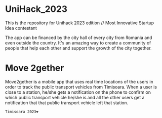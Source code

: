 # UniHack_2023
This is the repository for Unihack 2023 edition // Most Innovative Startup Idea contestant

The app can be financed by the city hall of every city from Romania and even outside the country. It's an amazing way to create a community of people that help each other and support the growth of the city together.

# Move 2gether
Move2gether is a mobile app that uses real time locations of the users in order to track the public transport vehicles from Timisoara. 
When a user is close to a station, he/she gets a notification on the phone to confirm on which public transport vehicle he/she is and all the other users get a notification that that public transport vehicle left that station.
```bash
Timisoara 2023❤
```

